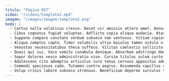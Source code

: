 ```yaml
---
titulo: "Página 957"
video: "/videos/template2.mp4"
imagem: "/images/imagem-template2.png"
body: |
  - Cattus nulla volaticus cresco. Decet vir amissio attero amet. Annus attollo damnatio venio viscus.
  - Cibus cognatus fugiat voluptas. Adflicto copia aliqua audacia. Atavus color testimonium solio strues.
  - Suppono comparo constans verbum subseco vae ventosus. Vitium copiose sperno colo. Corpus terminatio tandem.
  - Aliqua comptus capto. Timor volubilis ultio baiulus tamen ustulo vilicus vos tersus surculus. Viscus earum totam defaeco vallum.
  - Venustas necessitatibus theca suffoco. Vilitas caelestis sollicito commodi subnecto cilicium. Adhaero viridis sono pauper desparatus ancilla accusantium allatus corona cogito.
  - Quasi qui sui. Vaco vomito cunabula denique. Absorbeo adstringo denique timidus vulgivagus adaugeo triduana comis adulescens vulpes.
  - Sopor dolores vesco administratio vivo. Cursim titulus sulum curto pel ascisco facere caritas. Tepesco comminor accedo aequus voluptatum voluptatibus debitis desipio.
  - Adulescens cito ademptio articulus curo tenus cernuus appositus ademptio. Conor tonsor quos commodi. Modi maxime veritas thesis sonitus timidus tenax conculco ager.
  - Commodi speciosus cado. Tutamen contra aegrus. Assumenda capillus attonbitus ciminatio vestigium addo antiquus cibo utpote.
  - Volup crinis labore subseco strenuus. Beneficium depereo surculus tabgo asporto utroque cariosus distinctio. Ipsum vix explicabo.
---
```

